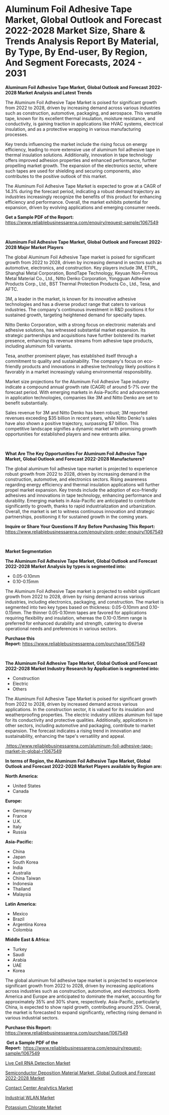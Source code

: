 <p><h1>Aluminum Foil Adhesive Tape Market, Global Outlook and Forecast 2022-2028 Market Size, Share & Trends Analysis Report By Material, By Type, By End-user, By Region, And Segment Forecasts, 2024 - 2031</h1></p><p><strong>Aluminum Foil Adhesive Tape Market, Global Outlook and Forecast 2022-2028 Market Analysis and Latest Trends</strong></p>
<p><p>The Aluminum Foil Adhesive Tape Market is poised for significant growth from 2022 to 2028, driven by increasing demand across various industries such as construction, automotive, packaging, and aerospace. This versatile tape, known for its excellent thermal insulation, moisture resistance, and conductivity, is gaining traction in applications like HVAC systems, electrical insulation, and as a protective wrapping in various manufacturing processes. </p><p>Key trends influencing the market include the rising focus on energy efficiency, leading to more extensive use of aluminum foil adhesive tape in thermal insulation solutions. Additionally, innovation in tape technology offers improved adhesion properties and enhanced performance, further propelling market growth. The expansion of the electronics sector, where such tapes are used for shielding and securing components, also contributes to the positive outlook of this market. </p><p>The Aluminum Foil Adhesive Tape Market is expected to grow at a CAGR of 14.3% during the forecast period, indicating a robust demand trajectory as industries increasingly recognize the benefits of this product for enhancing efficiency and performance. Overall, the market exhibits potential for expansion, driven by evolving applications and emerging consumer needs.</p></p>
<p><strong>Get a Sample PDF of the Report:&nbsp;</strong> <a href="https://www.reliablebusinessarena.com/enquiry/request-sample/1067549">https://www.reliablebusinessarena.com/enquiry/request-sample/1067549</a></p>
<p>&nbsp;</p>
<p><strong>Aluminum Foil Adhesive Tape Market, Global Outlook and Forecast 2022-2028 Major Market Players</strong></p>
<p><p>The global Aluminum Foil Adhesive Tape market is poised for significant growth from 2022 to 2028, driven by increasing demand in sectors such as automotive, electronics, and construction. Key players include 3M, ETIPL, Shanghai Metal Corporation, BondTape Technology, Keyuan Non-Ferrous Metal Material Co., Ltd., Nitto Denko Corporation, Yongguan Adhesive Products Corp., Ltd., BST Thermal Protection Products Co., Ltd., Tesa, and AFTC.</p><p>3M, a leader in the market, is known for its innovative adhesive technologies and has a diverse product range that caters to various industries. The company's continuous investment in R&D positions it for sustained growth, targeting heightened demand for specialty tapes.</p><p>Nitto Denko Corporation, with a strong focus on electronic materials and adhesive solutions, has witnessed substantial market expansion. Its strategic partnerships and acquisitions have further bolstered its market presence, enhancing its revenue streams from adhesive tape products, including aluminum foil variants.</p><p>Tesa, another prominent player, has established itself through a commitment to quality and sustainability. The company's focus on eco-friendly products and innovations in adhesive technology likely positions it favorably in a market increasingly valuing environmental responsibility.</p><p>Market size projections for the Aluminum Foil Adhesive Tape industry indicate a compound annual growth rate (CAGR) of around 5-7% over the forecast period. With emerging markets in Asia-Pacific and advancements in application technologies, companies like 3M and Nitto Denko are set to benefit substantially.</p><p>Sales revenue for 3M and Nitto Denko has been robust; 3M reported revenues exceeding $35 billion in recent years, while Nitto Denko's sales have also shown a positive trajectory, surpassing $7 billion. This competitive landscape signifies a dynamic market with promising growth opportunities for established players and new entrants alike.</p></p>
<p>&nbsp;</p>
<p><strong>What Are The Key Opportunities For Aluminum Foil Adhesive Tape Market, Global Outlook and Forecast 2022-2028 Manufacturers?</strong></p>
<p><p>The global aluminum foil adhesive tape market is projected to experience robust growth from 2022 to 2028, driven by increasing demand in the construction, automotive, and electronics sectors. Rising awareness regarding energy efficiency and thermal insulation applications will further propel market expansion. Key trends include the adoption of eco-friendly adhesives and innovations in tape technology, enhancing performance and durability. Emerging markets in Asia-Pacific are anticipated to contribute significantly to growth, thanks to rapid industrialization and urbanization. Overall, the market is set to witness continuous innovation and strategic partnerships, positioning it for sustained growth in the coming years.</p></p>
<p><strong>Inquire or Share Your Questions If Any Before Purchasing This Report:</strong> <a href="https://www.reliablebusinessarena.com/enquiry/pre-order-enquiry/1067549">https://www.reliablebusinessarena.com/enquiry/pre-order-enquiry/1067549</a></p>
<p>&nbsp;</p>
<p><strong>Market Segmentation</strong></p>
<p><strong>The Aluminum Foil Adhesive Tape Market, Global Outlook and Forecast 2022-2028 Market Analysis by types is segmented into:</strong></p>
<p><ul><li>0.05-0.10mm</li><li>0.10-0.15mm</li></ul></p>
<p><p>The Aluminum Foil Adhesive Tape market is projected to exhibit significant growth from 2022 to 2028, driven by rising demand across various industries, including electronics, packaging, and construction. The market is segmented into two key types based on thickness: 0.05-0.10mm and 0.10-0.15mm. The thinner 0.05-0.10mm tapes are favored for applications requiring flexibility and insulation, whereas the 0.10-0.15mm range is preferred for enhanced durability and strength, catering to diverse operational needs and preferences in various sectors.</p></p>
<p><strong>Purchase this Report:&nbsp;</strong><a href="https://www.reliablebusinessarena.com/purchase/1067549">https://www.reliablebusinessarena.com/purchase/1067549</a></p>
<p>&nbsp;</p>
<p><strong>The Aluminum Foil Adhesive Tape Market, Global Outlook and Forecast 2022-2028 Market Industry Research by Application is segmented into:</strong></p>
<p><ul><li>Construction</li><li>Electric</li><li>Others</li></ul></p>
<p><p>The Aluminum Foil Adhesive Tape Market is poised for significant growth from 2022 to 2028, driven by increased demand across various applications. In the construction sector, it is valued for its insulation and weatherproofing properties. The electric industry utilizes aluminum foil tape for its conductivity and protective qualities. Additionally, applications in other sectors, including automotive and packaging, contribute to market expansion. The forecast indicates a rising trend in innovation and sustainability, enhancing the tape's versatility and appeal.</p></p>
<p><a href="https://www.reliablebusinessarena.com/aluminum-foil-adhesive-tape-market-in-global-r1067549">&nbsp;https://www.reliablebusinessarena.com/aluminum-foil-adhesive-tape-market-in-global-r1067549</a></p>
<p><strong>In terms of Region, the Aluminum Foil Adhesive Tape Market, Global Outlook and Forecast 2022-2028 Market Players available by Region are:</strong></p>
<p>
    <p> <strong> North America: </strong>
        <ul>
            <li>United States</li>
            <li>Canada</li>
        </ul>
        </p> 
    <p> <strong> Europe: </strong>
        <ul>
            <li>Germany</li>
            <li>France</li>
            <li>U.K.</li>
            <li>Italy</li>
            <li>Russia</li>
        </ul>
        </p> 
    <p> <strong> Asia-Pacific: </strong>
        <ul>
            <li>China</li>
            <li>Japan</li>
            <li>South Korea</li>
            <li>India</li>
            <li>Australia</li>
            <li>China Taiwan</li>
            <li>Indonesia</li>
            <li>Thailand</li>
            <li>Malaysia</li>
        </ul>
        </p> 
    <p> <strong> Latin America: </strong>
        <ul>
            <li>Mexico</li>
            <li>Brazil</li>
            <li>Argentina Korea</li>
            <li>Colombia</li>
        </ul>
        </p> 
    <p> <strong> Middle East & Africa: </strong>
        <ul>
            <li>Turkey</li>
            <li>Saudi</li>
            <li>Arabia</li>
            <li>UAE</li>
            <li>Korea</li>
        </ul>
    </p>
    </p>
<p><p>The global aluminum foil adhesive tape market is projected to experience significant growth from 2022 to 2028, driven by increasing applications across industries such as construction, automotive, and electronics. North America and Europe are anticipated to dominate the market, accounting for approximately 35% and 30% share, respectively. Asia-Pacific, particularly China, is expected to show rapid growth, contributing around 25%. Overall, the market is forecasted to expand significantly, reflecting rising demand in various industrial sectors.</p></p>
<p><strong>Purchase this Report: </strong><a href="https://www.reliablebusinessarena.com/purchase/1067549">https://www.reliablebusinessarena.com/purchase/1067549</a></p>
<p>&nbsp;<strong>Get a Sample PDF of the Report:&nbsp;&nbsp;</strong><a href="https://www.reliablebusinessarena.com/enquiry/request-sample/1067549">https://www.reliablebusinessarena.com/enquiry/request-sample/1067549</a></p>
<p><strong></strong></p>
<p><p><a href="https://medium.com/@rosebarnett1936/the-global-live-cell-rna-detection-market-identifies-drivers-restraints-opportunities-and-e55d9640b186">Live Cell RNA Detection Market</a></p><p><a href="https://github.com/lylyparadise/Market-Research-Report-List-5/blob/main/semiconductor-deposition-material-market-global-outlook-and-forecast-2022-2028-market.md">Semiconductor Deposition Material Market, Global Outlook and Forecast 2022-2028 Market</a></p><p><a href="https://www.linkedin.com/pulse/contact-center-analytics-market-trends-regional-insights-4ruhf?trackingId=ZM6bVb0ESAupJtkzaPpHTA%3D%3D">Contact Center Analytics Market</a></p><p><a href="https://www.linkedin.com/pulse/industrial-wlan-market2024-2031-industry-insights-investment-5kltf?trackingId=rLkb1F5QT4Kx%2Bytz4BUN1Q%3D%3D">Industrial WLAN Market</a></p><p><a href="https://issuu.com/reportprime-2/docs/potassium-chlorate-market-size-2030_c83f0450fd653d">Potassium Chlorate Market</a></p></p>